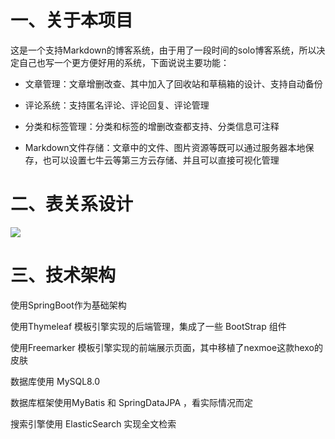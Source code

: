 # 一、关于本项目

这是一个支持Markdown的博客系统，由于用了一段时间的solo博客系统，所以决定自己也写一个更方便好用的系统，下面说说主要功能：

* 文章管理：文章增删改查、其中加入了回收站和草稿箱的设计、支持自动备份

* 评论系统：支持匿名评论、评论回复、评论管理

* 分类和标签管理：分类和标签的增删改查都支持、分类信息可注释

* Markdown文件存储：文章中的文件、图片资源等既可以通过服务器本地保存，也可以设置七牛云等第三方云存储、并且可以直接可视化管理





# 二、表关系设计

![](https://s2.ax1x.com/2019/11/28/QFQuLD.png)

# 三、技术架构

使用SpringBoot作为基础架构

使用Thymeleaf 模板引擎实现的后端管理，集成了一些 BootStrap 组件

使用Freemarker 模板引擎实现的前端展示页面，其中移植了nexmoe这款hexo的皮肤

数据库使用 MySQL8.0 

数据库框架使用MyBatis 和 SpringDataJPA ，看实际情况而定

搜索引擎使用 ElasticSearch 实现全文检索